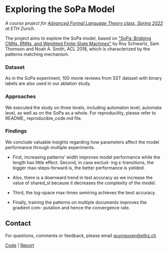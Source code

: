 # Exploring the SoPa Model

*A course project for [Advanced Formal Language Theory class, Spring 2022](https://rycolab.io/classes/aflt-s22/) at ETH Zurich.*

The project aims to explore the SoPa model, based on ["SoPa: Bridging CNNs, RNNs, and Weighted Finite-State Machines"](https://arxiv.org/abs/1805.06061) by Roy Schwartz, Sam Thomson and Noah A. Smith, ACL 2018, which is characterized by the patterns matching mechanism. 

### Dataset
As in the SoPa experiment, 100 movie reviews from SST dataset with binary labels are also used in our ablation study. 

### Approaches
We executed the study on three levels, including automaton level, automata level, as well as on the SoPa as a whole. For reproducility, please refer to README_ reproducible_code.md file.

### Findings
We conclude valuable insights regarding how parameters affect the model performance through multiple experiments. 

- First, increasing patterns’ width improves model performance while the length has little effect. Second, in case exclud- ing ε-transitions, the bigger max-steps-forward is, the better performance is yielded. 
- Also, there is a downward trend in test accuracy as we increase the value of shared_sl because it decreases the complexity of the model. 

- Third, the log-space max-times semiring achieves the best accuracy. 
- Finally, training the patterns on multiple documents improves the gradient com- putation and hence the convergence rate.


## Contact

For questions, comments or feedback, please email quynguyen@ethz.ch

[Code](https://github.com/jyanqa/aflt_project/blob/master/README_%20reproducible_code.md) | [Report](https://github.com/jyanqa/aflt_project/blob/master/report_final.pdf)
